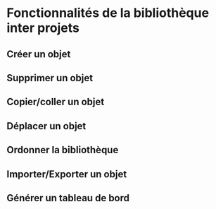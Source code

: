 # Fonctionnalités de la bibliothèque inter projets

## Créer un objet

## Supprimer un objet

## Copier/coller un objet

## Déplacer un objet

## Ordonner la bibliothèque

## Importer/Exporter un objet 

## Générer un tableau de bord 